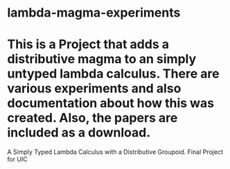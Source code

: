 # lambda-magma-experiments
This is a Project that adds a distributive magma to an simply untyped lambda calculus. There are various experiments and also documentation about how this was created. Also, the papers are included as a download.
=======
A Simply Typed Lambda Calculus with a Distributive Groupoid. Final Project for UIC
